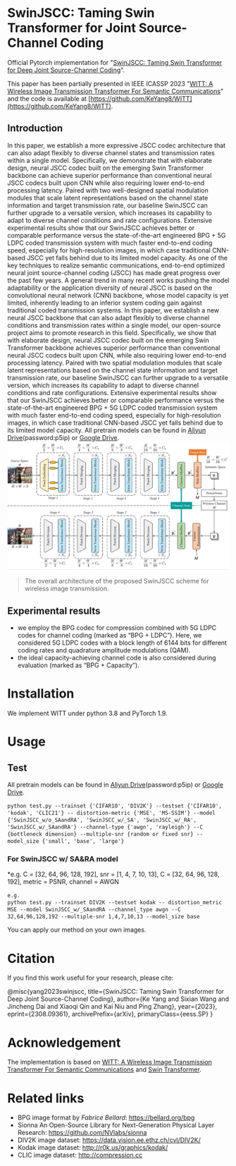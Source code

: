 # SwinJSCC: Taming Swin Transformer for Joint Source-Channel Coding

Official Pytorch implementation for "[SwinJSCC: Taming Swin Transformer for Deep Joint Source-Channel Coding](https://arxiv.org/abs/2308.09361)".

This paper has been partially presented in IEEE ICASSP 2023 "[WITT: A Wireless Image Transmission Transformer For Semantic Communications](https://arxiv.org/abs/2211.00937)" and the code is available at [https://github.com/KeYang8/WITT](https://github.com/KeYang8/WITT).

## Introduction
In this paper, we establish a more expressive JSCC codec architecture that can also adapt flexibly to diverse channel states and transmission rates within a single model. Specifically, we demonstrate that with elaborate design, neural JSCC codec built on the emerging Swin Transformer backbone can achieve superior performance than conventional neural JSCC codecs built upon CNN while also requiring lower end-to-end processing latency. Paired with two well-designed spatial modulation modules that scale latent representations based on the channel state information and target transmission rate, our baseline SwinJSCC can further upgrade to a versatile version, which increases its capability to adapt to diverse channel conditions and rate configurations. Extensive experimental results show that our SwinJSCC achieves better or comparable performance versus the state-of-the-art engineered BPG + 5G LDPC coded transmission system with much faster end-to-end coding speed, especially for high-resolution images, in which case traditional CNN-based JSCC yet falls behind due to its limited model capacity. 
As one of the key techniques to realize semantic communications, end-to-end optimized neural joint source-channel coding (JSCC) has made great progress over the past few years. A general trend in many recent works pushing the model adaptability or the application diversity of neural JSCC is based on the convolutional neural network (CNN) backbone, whose model capacity is yet limited, inherently leading to an inferior system coding gain against traditional coded transmission systems. In this paper, we establish a new neural JSCC backbone that can also adapt flexibly to diverse channel conditions and transmission rates within a single model, our open-source project aims to promote research in this field. Specifically, we show that with elaborate design, neural JSCC codec built on the emerging Swin Transformer backbone achieves superior performance than conventional neural JSCC codecs built upon CNN, while also requiring lower end-to-end processing latency. Paired with two spatial modulation modules that scale latent representations based on the channel state information and target transmission rate, our baseline SwinJSCC can further upgrade to a versatile version, which increases its capability to adapt to diverse channel conditions and rate configurations. Extensive experimental results show that our SwinJSCC achieves better or comparable
performance versus the state-of-the-art engineered BPG + 5G LDPC coded transmission system with much faster end-to-end coding speed, especially for high-resolution images, in which case traditional CNN-based JSCC yet falls behind due to its limited model capacity. All pretrain models can be found in [Aliyun Drive](https://www.aliyundrive.com/s/AFu5fZMjgCL)(password:p5ip) or [Google Drive](https://drive.google.com/drive/folders/1_EouRY4yYvMCtamX2ReBzEd5YBQbyesc?usp=sharing).
![ ](overview.png)
>  The overall architecture of the proposed SwinJSCC scheme for wireless image transmission.

## Experimental results

* we employ the BPG codec for compression combined with 5G LDPC codes for channel coding (marked as “BPG + LDPC”). Here, we considered 5G LDPC codes with a block length of 6144 bits for different coding rates and quadrature amplitude modulations (QAM).
* the ideal capacity-achieving channel code is also considered during evaluation (marked as “BPG + Capacity”).


# Installation
We implement WITT under python 3.8 and PyTorch 1.9. 


# Usage

## Test
All pretrain models can be found in [Aliyun Drive](https://www.aliyundrive.com/s/AFu5fZMjgCL)(password:p5ip) or [Google Drive](https://drive.google.com/drive/folders/1_EouRY4yYvMCtamX2ReBzEd5YBQbyesc?usp=sharing).

```
python test.py --trainset {'CIFAR10', 'DIV2K'} --testset {'CIFAR10', 'kodak', 'CLIC21'} -- distortion-metric {'MSE', 'MS-SSIM'} --model {'SwinJSCC_w/o_SAandRA', 'SwinJSCC_w/_SA', 'SwinJSCC_w/_RA', 'SwinJSCC_w/_SAandRA'} --channel-type {'awgn', 'rayleigh'} --C {bottleneck dimension} --multiple-snr {random or fixed snr} --model_size {'small', 'base', 'large'}
```

### For SwinJSCC w/ SA&RA model 

*e.g. C = [32, 64, 96, 128, 192], snr = [1, 4, 7, 10, 13], C = [32, 64, 96, 128, 192], metric = PSNR, channel = AWGN

```
e.g.
python test.py --trainset DIV2K --testset kodak -- distortion_metric MSE --model SwinJSCC_w/_SAandRA --channel_type awgn --C 32,64,96,128,192 --multiple-snr 1,4,7,10,13 --model_size base
```

You can apply our method on your own images.


# Citation

If you find this work useful for your research, please cite:

@misc{yang2023swinjscc,
      title={SwinJSCC: Taming Swin Transformer for Deep Joint Source-Channel Coding}, 
      author={Ke Yang and Sixian Wang and Jincheng Dai and Xiaoqi Qin and Kai Niu and Ping Zhang},
      year={2023},
      eprint={2308.09361},
      archivePrefix={arXiv},
      primaryClass={eess.SP}
}

# Acknowledgement
The implementation is based on [WITT: A Wireless Image Transmission Transformer For Semantic Communications](https://arxiv.org/abs/2211.00937) and [Swin Transformer](https://github.com/microsoft/Swin-Transformer).

# Related links
* BPG image format by _Fabrice Bellard_: https://bellard.org/bpg
* Sionna An Open-Source Library for Next-Generation Physical Layer Research: https://github.com/NVlabs/sionna
* DIV2K image dataset: https://data.vision.ee.ethz.ch/cvl/DIV2K/
* Kodak image dataset: http://r0k.us/graphics/kodak/
* CLIC image dataset:  http://compression.cc
